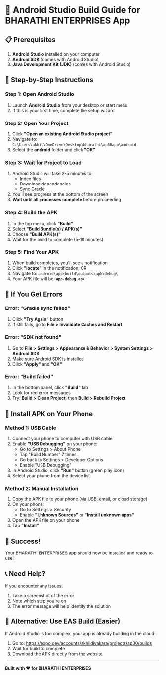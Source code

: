 # 🚀 Android Studio Build Guide for BHARATHI ENTERPRISES App

## 📋 Prerequisites
1. **Android Studio** installed on your computer
2. **Android SDK** (comes with Android Studio)
3. **Java Development Kit (JDK)** (comes with Android Studio)

## 🎯 Step-by-Step Instructions

### Step 1: Open Android Studio
1. Launch **Android Studio** from your desktop or start menu
2. If this is your first time, complete the setup wizard

### Step 2: Open Your Project
1. Click **"Open an existing Android Studio project"**
2. Navigate to: `C:\Users\akhil\OneDrive\Desktop\bharathi\ap30app\android`
3. Select the **android** folder and click **"OK"**

### Step 3: Wait for Project to Load
1. Android Studio will take 2-5 minutes to:
   - Index files
   - Download dependencies
   - Sync Gradle
2. You'll see progress at the bottom of the screen
3. **Wait until all processes complete** before proceeding

### Step 4: Build the APK
1. In the top menu, click **"Build"**
2. Select **"Build Bundle(s) / APK(s)"**
3. Choose **"Build APK(s)"**
4. Wait for the build to complete (5-10 minutes)

### Step 5: Find Your APK
1. When build completes, you'll see a notification
2. Click **"locate"** in the notification, OR
3. Navigate to: `android\app\build\outputs\apk\debug\`
4. Your APK file will be: **`app-debug.apk`**

## 🔧 If You Get Errors

### Error: "Gradle sync failed"
1. Click **"Try Again"** button
2. If still fails, go to **File > Invalidate Caches and Restart**

### Error: "SDK not found"
1. Go to **File > Settings > Appearance & Behavior > System Settings > Android SDK**
2. Make sure Android SDK is installed
3. Click **"Apply"** and **"OK"**

### Error: "Build failed"
1. In the bottom panel, click **"Build"** tab
2. Look for red error messages
3. Try: **Build > Clean Project**, then **Build > Rebuild Project**

## 📱 Install APK on Your Phone

### Method 1: USB Cable
1. Connect your phone to computer with USB cable
2. Enable **"USB Debugging"** on your phone:
   - Go to Settings > About Phone
   - Tap "Build Number" 7 times
   - Go back to Settings > Developer Options
   - Enable "USB Debugging"
3. In Android Studio, click **"Run"** button (green play icon)
4. Select your phone from the device list

### Method 2: Manual Installation
1. Copy the APK file to your phone (via USB, email, or cloud storage)
2. On your phone:
   - Go to Settings > Security
   - Enable **"Unknown Sources"** or **"Install unknown apps"**
3. Open the APK file on your phone
4. Tap **"Install"**

## 🎉 Success!
Your BHARATHI ENTERPRISES app should now be installed and ready to use!

## 📞 Need Help?
If you encounter any issues:
1. Take a screenshot of the error
2. Note which step you're on
3. The error message will help identify the solution

## 🔄 Alternative: Use EAS Build (Easier)
If Android Studio is too complex, your app is already building in the cloud:
1. Go to: https://expo.dev/accounts/akhildivakara/projects/ap30/builds
2. Wait for build to complete
3. Download the APK directly from the website

---
**Built with ❤️ for BHARATHI ENTERPRISES** 